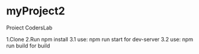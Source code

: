 # myProject2
Proiect CodersLab

1.Clone
2.Run npm install
3.1 use: npm run start for dev-server
3.2 use: npm run build for build
